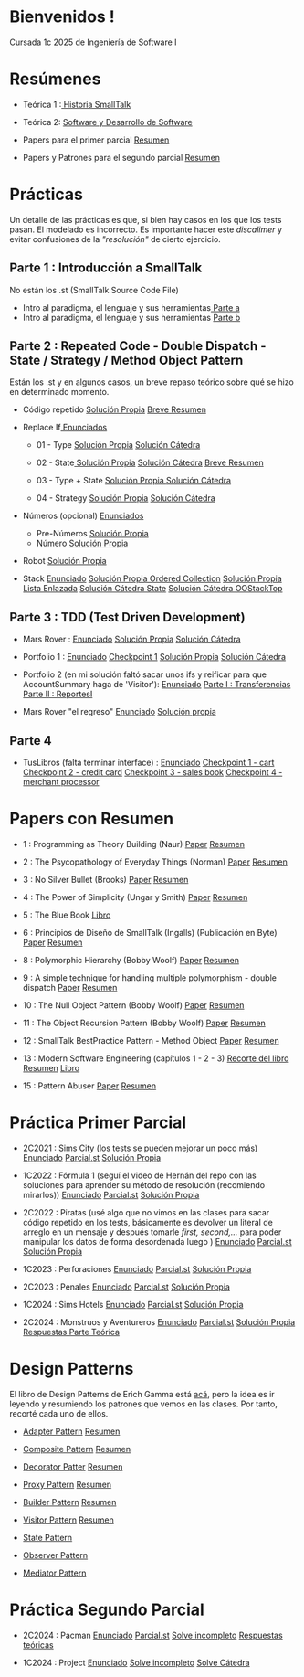 # Bienvenidos !
Cursada 1c 2025 de Ingeniería de Software I

# Resúmenes
- Teórica 1 :[ Historia SmallTalk](https://github.com/ToniusRetonius/Ing1/blob/main/Res%C3%BAmenes/T1.pdf)
- Teórica 2: [ Software y Desarrollo de Software](https://github.com/ToniusRetonius/Ing1/blob/main/Res%C3%BAmenes/T2.pdf)
- Papers para el primer parcial [ Resumen](https://github.com/ToniusRetonius/Ing1/blob/main/Res%C3%BAmenes/Resumen%20papers%20primer%20parcial.pdf)

- Papers y Patrones para el segundo parcial [ Resumen](https://github.com/ToniusRetonius/Ing1/blob/main/Res%C3%BAmenes/Resumen_Segundo_Parcial.pdf)

# Prácticas
Un detalle de las prácticas es que, si bien hay casos en los que los tests pasan. El modelado es incorrecto. Es importante hacer este *discalimer* y evitar confusiones de la *"resolución"* de cierto ejercicio. 

## Parte 1 : Introducción a SmallTalk
No están los .st (SmallTalk Source Code File)
- Intro al paradigma, el lenguaje y sus herramientas[ Parte a](https://github.com/ToniusRetonius/Ing1/blob/main/Gu%C3%ADas%20Pr%C3%A1cticas/Parte%201/01-Parte-A/solve.pdf)
- Intro al paradigma, el lenguaje y sus herramientas [Parte b](https://github.com/ToniusRetonius/Ing1/blob/main/Gu%C3%ADas%20Pr%C3%A1cticas/Parte%201/02-Parte-B/solve.pdf)

## Parte 2 : Repeated Code - Double Dispatch - State / Strategy / Method Object Pattern
Están los .st y en algunos casos, un breve repaso teórico sobre qué se hizo en determinado momento. 
- Código repetido
[Solución Propia](https://github.com/ToniusRetonius/Ing1/tree/main/Gu%C3%ADas%20Pr%C3%A1cticas/Parte%202/01-C%C3%B3digo-Repetido/solve) 
[Breve Resumen](https://github.com/ToniusRetonius/Ing1/blob/main/Gu%C3%ADas%20Pr%C3%A1cticas/Parte%202/01-C%C3%B3digo-Repetido/solve.pdf)


- Replace If[ Enunciados](https://github.com/ToniusRetonius/Ing1/tree/main/Gu%C3%ADas%20Pr%C3%A1cticas/Parte%202/02-SacarIfs)

    - 01 - Type
    [ Solución Propia](https://github.com/ToniusRetonius/Ing1/blob/main/Gu%C3%ADas%20Pr%C3%A1cticas/Parte%202/02-SacarIfs/01-Replace-If-Type/1.Replace-if-Type(solve).st)
    [ Solución Cátedra](https://github.com/ToniusRetonius/Ing1/blob/main/Gu%C3%ADas%20Pr%C3%A1cticas/Parte%202/02-SacarIfs/soluciones%20c%C3%A1tedra/1.Replace-if-Type-Solucion.st)

    - 02 - State[ Solución Propia](https://github.com/ToniusRetonius/Ing1/blob/main/Gu%C3%ADas%20Pr%C3%A1cticas/Parte%202/02-SacarIfs/02-Replace-If-State/2.Replace-if-State(solve).st)
    [ Solución Cátedra](https://github.com/ToniusRetonius/Ing1/blob/main/Gu%C3%ADas%20Pr%C3%A1cticas/Parte%202/02-SacarIfs/soluciones%20c%C3%A1tedra/2.Replace-if-State-Solucion.st)
    [Breve Resumen](https://github.com/ToniusRetonius/Ing1/blob/main/Gu%C3%ADas%20Pr%C3%A1cticas/Parte%202/02-SacarIfs/solve.pdf)

    - 03 - Type + State 
    [ Solución Propia ](https://github.com/ToniusRetonius/Ing1/blob/main/Gu%C3%ADas%20Pr%C3%A1cticas/Parte%202/02-SacarIfs/03-Replace-If-Type%2BState/3.Replace-if-Type%2BState(solve).st)
    [ Solución Cátedra ](https://github.com/ToniusRetonius/Ing1/blob/main/Gu%C3%ADas%20Pr%C3%A1cticas/Parte%202/02-SacarIfs/soluciones%20c%C3%A1tedra/3.Replace-if-Type%2BState-Solucion.st)

    - 04 - Strategy 
    [Solución Propia](https://github.com/ToniusRetonius/Ing1/blob/main/Gu%C3%ADas%20Pr%C3%A1cticas/Parte%202/02-SacarIfs/04-Replace-If-Strat/4.Replace-if-Strategy(solve).st)
    [Solución Cátedra](https://github.com/ToniusRetonius/Ing1/blob/main/Gu%C3%ADas%20Pr%C3%A1cticas/Parte%202/02-SacarIfs/soluciones%20c%C3%A1tedra/4.Replace-if-Strategy-Solucion.st)

- Números (opcional) [ Enunciados](https://github.com/ToniusRetonius/Ing1/tree/main/Gu%C3%ADas%20Pr%C3%A1cticas/Parte%202/03-N%C3%BAmeros(opcional))
    - Pre-Números [ Solución Propia](https://github.com/ToniusRetonius/Ing1/blob/main/Gu%C3%ADas%20Pr%C3%A1cticas/Parte%202/03-N%C3%BAmeros(opcional)/solve/Pre-Numeros-Exercise(solve).st)
    - Número [Solución Propia](https://github.com/ToniusRetonius/Ing1/blob/main/Gu%C3%ADas%20Pr%C3%A1cticas/Parte%202/03-N%C3%BAmeros(opcional)/solve/Numero-Exercise(solve).st)

- Robot [Solución Propia](https://github.com/ToniusRetonius/Ing1/blob/main/Gu%C3%ADas%20Pr%C3%A1cticas/Parte%202/04-Robot/solve/IRobot-Enunciado(solve).st)

- Stack [ Enunciado](https://github.com/ToniusRetonius/Ing1/tree/main/Gu%C3%ADas%20Pr%C3%A1cticas/Parte%202/05-Stack)
[ Solución Propia Ordered Collection](https://github.com/ToniusRetonius/Ing1/blob/main/Gu%C3%ADas%20Pr%C3%A1cticas/Parte%202/05-Stack/solve/Stack-Exercise(solve%20ordered-collection).st)
[ Solución Propia Lista Enlazada](https://github.com/ToniusRetonius/Ing1/blob/main/Gu%C3%ADas%20Pr%C3%A1cticas/Parte%202/05-Stack/solve/Stack-Exercise(lista%20enlazada).st)
[ Solución Cátedra State](https://github.com/ToniusRetonius/Ing1/blob/main/Gu%C3%ADas%20Pr%C3%A1cticas/Parte%202/05-Stack/solve/Stack-Solution-1.st)
[ Solución Cátedra OOStackTop](https://github.com/ToniusRetonius/Ing1/blob/main/Gu%C3%ADas%20Pr%C3%A1cticas/Parte%202/05-Stack/solve/Stack-Solution-2.st)

## Parte 3 : TDD (Test Driven Development)
- Mars Rover : [ Enunciado](https://github.com/ToniusRetonius/Ing1/blob/main/Gu%C3%ADas%20Pr%C3%A1cticas/Parte%203/01%20-%20Mars%20Rover/Enunciado.pdf) [ Solución Propia](https://github.com/ToniusRetonius/Ing1/blob/main/Gu%C3%ADas%20Pr%C3%A1cticas/Parte%203/01%20-%20Mars%20Rover/MarsRover(solve).st) [ Solución Cátedra](https://github.com/ToniusRetonius/Ing1/blob/main/Gu%C3%ADas%20Pr%C3%A1cticas/Parte%203/01%20-%20Mars%20Rover/MarsRover-Solucion-WithHeading.st)

- Portfolio 1 : [ Enunciado](https://github.com/ToniusRetonius/Ing1/blob/main/Gu%C3%ADas%20Pr%C3%A1cticas/Parte%203/02%20-%20Portfolio/Consigna.txt) [ Checkpoint 1](https://github.com/ToniusRetonius/Ing1/blob/main/Gu%C3%ADas%20Pr%C3%A1cticas/Parte%203/02%20-%20Portfolio/checkpoint-1.st) [ Solución Propia](https://github.com/ToniusRetonius/Ing1/blob/main/Gu%C3%ADas%20Pr%C3%A1cticas/Parte%203/02%20-%20Portfolio/checkpoint-2.st) [ Solución Cátedra](https://github.com/ToniusRetonius/Ing1/blob/main/Gu%C3%ADas%20Pr%C3%A1cticas/Parte%203/02%20-%20Portfolio/Portfolio-Solucion.st)

- Portfolio 2 (en mi solución faltó sacar unos ifs y reificar para que AccountSummary haga de 'Visitor'): [ Enunciado](https://github.com/ToniusRetonius/Ing1/blob/main/Gu%C3%ADas%20Pr%C3%A1cticas/Parte%203/03%20-%20Portfolio2/enunciado.pdf) [ Parte I : Transferencias](https://github.com/ToniusRetonius/Ing1/blob/main/Gu%C3%ADas%20Pr%C3%A1cticas/Parte%203/03%20-%20Portfolio2/portfolio2-transferencias) [ Parte II : ReportesI](https://github.com/ToniusRetonius/Ing1/blob/main/Gu%C3%ADas%20Pr%C3%A1cticas/Parte%203/03%20-%20Portfolio2/portfolio2-reportesI)

- Mars Rover "el regreso" [ Enunciado](https://github.com/ToniusRetonius/Ing1/blob/main/Gu%C3%ADas%20Pr%C3%A1cticas/Parte%203/04-%20Mars%20Rover%20-%20el%20regreso/Enunciado.md) [ Solución propia](https://github.com/ToniusRetonius/Ing1/blob/main/Gu%C3%ADas%20Pr%C3%A1cticas/Parte%203/04-%20Mars%20Rover%20-%20el%20regreso/window%20-%20checkpoint)

## Parte 4 
- TusLibros (falta terminar interface) : [ Enunciado](https://github.com/ToniusRetonius/Ing1/blob/main/Gu%C3%ADas%20Pr%C3%A1cticas/Parte%204/01%20-%20TusLibros/enunciado.pdf) [ Checkpoint 1 - cart](https://github.com/ToniusRetonius/Ing1/blob/main/Gu%C3%ADas%20Pr%C3%A1cticas/Parte%204/01%20-%20TusLibros/checkpoint-1-cart) [ Checkpoint 2 - credit card](https://github.com/ToniusRetonius/Ing1/blob/main/Gu%C3%ADas%20Pr%C3%A1cticas/Parte%204/01%20-%20TusLibros/checkpoint-2-credit-card) [ Checkpoint 3 - sales book](https://github.com/ToniusRetonius/Ing1/blob/main/Gu%C3%ADas%20Pr%C3%A1cticas/Parte%204/01%20-%20TusLibros/checkpoint-3-sales-book) [ Checkpoint 4 - merchant processor](https://github.com/ToniusRetonius/Ing1/blob/main/Gu%C3%ADas%20Pr%C3%A1cticas/Parte%204/01%20-%20TusLibros/checkpoint-4-merchant-processor)

# Papers con Resumen
- 1 : Programming as Theory Building (Naur)
[ Paper](https://github.com/ToniusRetonius/Ing1/blob/main/Papers/1/Programming%20as%20Theory%20Building-1.pdf)
[ Resumen](https://github.com/ToniusRetonius/Ing1/blob/main/Papers/1/resumen.md)

- 2 : The Psycopathology of Everyday Things (Norman) 
[ Paper](https://github.com/ToniusRetonius/Ing1/blob/main/Papers/2/Norman-The%20Design%20of%20Everyday%20Things.pdf)
[ Resumen](https://github.com/ToniusRetonius/Ing1/blob/main/Papers/2/resumen.md)

- 3 : No Silver Bullet (Brooks)
[ Paper](https://github.com/ToniusRetonius/Ing1/blob/main/Papers/3/No_Silver_Bullet.pdf)
[ Resumen](https://github.com/ToniusRetonius/Ing1/blob/main/Papers/3/resumen.md)

- 4 : The Power of Simplicity (Ungar y Smith) 
[ Paper](https://github.com/ToniusRetonius/Ing1/blob/main/Papers/4/The%20Power%20of%20Simplicity.pdf)
[ Resumen](https://github.com/ToniusRetonius/Ing1/blob/main/Papers/4/resumen.md)

- 5 : The Blue Book [ Libro](https://github.com/ToniusRetonius/Ing1/blob/main/Papers/5/Bluebook.pdf)

- 6 : Principios de Diseño de SmallTalk (Ingalls) (Publicación en Byte) 
[ Paper](https://github.com/ToniusRetonius/Ing1/blob/main/Papers/6/Principios%20de%20Dise%C3%B1o%20de%20Smalltalk.pdf)
[ Resumen](https://github.com/ToniusRetonius/Ing1/blob/main/Papers/6/resumen.md)

- 8 : Polymorphic Hierarchy (Bobby Woolf) 
[ Paper](https://github.com/ToniusRetonius/Ing1/blob/main/Papers/8/Polymorphic%20Hierarchy.pdf)
[ Resumen](https://github.com/ToniusRetonius/Ing1/blob/main/Papers/8/resumen.md)

- 9 : A simple technique for handling multiple polymorphism - double dispatch 
[ Paper](https://github.com/ToniusRetonius/Ing1/blob/main/Papers/9/A%20simple%20technique%20for%20handling%20multiple%20polymorphism%20-%20double%20dispatch.pdf)
[ Resumen](https://github.com/ToniusRetonius/Ing1/blob/main/Papers/9/resumen.md)

- 10 : The Null Object Pattern (Bobby Woolf) 
[ Paper](https://github.com/ToniusRetonius/Ing1/blob/main/Papers/10/null_object.pdf)
[ Resumen](https://github.com/ToniusRetonius/Ing1/blob/main/Papers/10/resumen.md)

- 11 : The Object Recursion Pattern (Bobby Woolf)
[ Paper](https://github.com/ToniusRetonius/Ing1/blob/main/Papers/11/The%20Object%20Recursion%20Pattern.pdf)
[ Resumen](https://github.com/ToniusRetonius/Ing1/blob/main/Papers/11/resumen.md)

- 12 : SmallTalk BestPractice Pattern - Method Object
[ Paper](https://github.com/ToniusRetonius/Ing1/blob/main/Papers/12/Smalltalk%20best%20practice%20patterns-%20method%20object.pdf)
[ Resumen](https://github.com/ToniusRetonius/Ing1/blob/main/Papers/12/resumen.md)

- 13 : Modern Software Engineering (capítulos 1 - 2 - 3) 
[ Recorte del libro](https://github.com/ToniusRetonius/Ing1/blob/main/Papers/13/Modern%20Software%20Engineering%20cap1-2-3.pdf) 
[ Resumen](https://github.com/ToniusRetonius/Ing1/blob/main/Papers/13/resumen.md)
[ Libro](https://github.com/ToniusRetonius/Ing1/blob/main/Bibliograf%C3%ADa/Modern%20Software%20Engineering.pdf)

- 15 : Pattern Abuser [ Paper](https://github.com/ToniusRetonius/Ing1/blob/main/Papers/15/pattern-abuser.pdf) [ Resumen](https://github.com/ToniusRetonius/Ing1/blob/main/Papers/15/resumen.pdf)


# Práctica Primer Parcial

- 2C2021 : Sims City (los tests se pueden mejorar un poco más)
[ Enunciado](https://github.com/ToniusRetonius/Ing1/blob/main/Parciales/Primero/2C2021/ISW1-2021-2C-Parcial-1-Enunciado.pdf)
[ Parcial.st](https://github.com/ToniusRetonius/Ing1/blob/main/Parciales/Primero/2C2021/ISW1-2021-2C-1erParcial.st)
[ Solución Propia](https://github.com/ToniusRetonius/Ing1/blob/main/Parciales/Primero/2C2021/ISW1-2021-2C-1erParcial(solve).st)

- 1C2022 : Fórmula 1 (seguí el video de Hernán del repo con las soluciones para aprender su método de resolución (recomiendo mirarlos))
[ Enunciado](https://github.com/ToniusRetonius/Ing1/blob/main/Parciales/Primero/1C2022/ISW1-2022-2C-Parcial-1-Enunciado-1.pdf)
[ Parcial.st](https://github.com/ToniusRetonius/Ing1/blob/main/Parciales/Primero/1C2022/ISW1-2022-1C-Parcial-1.st)
[ Solución Propia](https://github.com/ToniusRetonius/Ing1/blob/main/Parciales/Primero/1C2022/ISW1-2022-1C-Parcial-1(solve).st)

- 2C2022 : Piratas (usé algo que no vimos en las clases para sacar código repetido en los tests, básicamente es devolver un literal de arreglo en un mensaje y después tomarle *first, second,...* para poder manipular los datos de forma desordenada luego )
[ Enunciado](https://github.com/ToniusRetonius/Ing1/blob/main/Parciales/Primero/2C2022/ISW1-2022-2C-Parcial-1-Enunciado.pdf)
[ Parcial.st](https://github.com/ToniusRetonius/Ing1/blob/main/Parciales/Primero/2C2022/ISW1-2022-2C-1erParcial.st)
[ Solución Propia](https://github.com/ToniusRetonius/Ing1/blob/main/Parciales/Primero/2C2022/ISW1-2022-2C-1erParcial(solve).st)

- 1C2023 : Perforaciones
[ Enunciado](https://github.com/ToniusRetonius/Ing1/blob/main/Parciales/Primero/1C2023/ISW1-2023-1C-1erParcial-ISW1-Perforaciones.pdf)
[ Parcial.st](https://github.com/ToniusRetonius/Ing1/blob/main/Parciales/Primero/1C2023/ISW1-2023-1C-Parcial-1.st)
[ Solución Propia](https://github.com/ToniusRetonius/Ing1/blob/main/Parciales/Primero/1C2023/ISW1-2023-1C-Parcial-1(solve).st)

- 2C2023 : Penales
[ Enunciado](https://github.com/ToniusRetonius/Ing1/blob/main/Parciales/Primero/2C2023/ISW1-2023-2C-1erParcial-ISW1-Penales.pdf)
[ Parcial.st](https://github.com/ToniusRetonius/Ing1/blob/main/Parciales/Primero/2C2023/ISW1-2023-2C-Parcial-1.st)
[ Solución Propia](https://github.com/ToniusRetonius/Ing1/blob/main/Parciales/Primero/2C2023/ISW1-2023-2C-Parcial-1(solve).st)

- 1C2024 : Sims Hotels 
[ Enunciado](https://github.com/ToniusRetonius/Ing1/blob/main/Parciales/Primero/1C2024/ISW1-2024-1C-1erParcial-Practica.pdf)
[ Parcial.st](https://github.com/ToniusRetonius/Ing1/blob/main/Parciales/Primero/1C2024/ISW1-2024-1C-Parcial.st)
[ Solución Propia](https://github.com/ToniusRetonius/Ing1/blob/main/Parciales/Primero/1C2024/ISW1-2024-1C-Parcial(solve).st)

- 2C2024 : Monstruos y Aventureros 
[ Enunciado](https://github.com/ToniusRetonius/Ing1/blob/main/Parciales/Primero/2C2024/2024-2C-Parcial%201%20-%20Pr%C3%A1ctica.pdf) 
[ Parcial.st](https://github.com/ToniusRetonius/Ing1/blob/main/Parciales/Primero/2C2024/2024-2C-Parcial-1.st)
[ Solución Propia](https://github.com/ToniusRetonius/Ing1/blob/main/Parciales/Primero/2C2024/2024-2C-Parcial-1(solve).st)
[ Respuestas Parte Teórica](https://github.com/ToniusRetonius/Ing1/blob/main/Parciales/Primero/2C2024/Respuestas%20parte%20te%C3%B3rica.pdf)

# Design Patterns
El libro de Design Patterns de Erich Gamma está [acá](https://github.com/ToniusRetonius/Ing1/blob/main/Bibliograf%C3%ADa/Libros/Design%20Patterns%20-%20Erich%20Gamma.pdf), pero la idea es ir leyendo y resumiendo los patrones que vemos en las clases. Por tanto, recorté cada uno de ellos.

- [Adapter Pattern](https://github.com/ToniusRetonius/Ing1/blob/main/Bibliograf%C3%ADa/Patrones%20/Adapter.pdf) [ Resumen](https://github.com/ToniusRetonius/Ing1/blob/main/Res%C3%BAmenes/Resumen_Adapter_Pattern.pdf)

- [Composite Pattern](https://github.com/ToniusRetonius/Ing1/blob/main/Bibliograf%C3%ADa/Patrones%20/Composite.pdf) [ Resumen](https://github.com/ToniusRetonius/Ing1/blob/main/Res%C3%BAmenes/Resumen_Composite_Pattern.pdf)

- [Decorator Patter](https://github.com/ToniusRetonius/Ing1/blob/main/Bibliograf%C3%ADa/Patrones%20/Decorator.pdf) [ Resumen](https://github.com/ToniusRetonius/Ing1/blob/main/Res%C3%BAmenes/Resumen_Decorator_Pattern.pdf)

- [Proxy Pattern](https://github.com/ToniusRetonius/Ing1/blob/main/Bibliograf%C3%ADa/Patrones%20/Proxy.pdf) [ Resumen](https://github.com/ToniusRetonius/Ing1/blob/main/Res%C3%BAmenes/Resumen_Proxy_Pattern.pdf)

- [Builder Pattern](https://github.com/ToniusRetonius/Ing1/blob/main/Bibliograf%C3%ADa/Patrones%20/Builder.pdf) [ Resumen](https://github.com/ToniusRetonius/Ing1/blob/main/Res%C3%BAmenes/Resumen_Builder_Pattern.pdf)

- [Visitor Pattern](https://github.com/ToniusRetonius/Ing1/blob/main/Bibliograf%C3%ADa/Patrones%20/Visitor.pdf) [ Resumen](https://github.com/ToniusRetonius/Ing1/blob/main/Res%C3%BAmenes/Resumen_Visitor_Pattern.pdf)

- [State Pattern](https://github.com/ToniusRetonius/Ing1/blob/main/Bibliograf%C3%ADa/Patrones%20/State.pdf)

- [Observer Pattern](https://github.com/ToniusRetonius/Ing1/blob/main/Bibliograf%C3%ADa/Patrones%20/Observer.pdf)

- [Mediator Pattern](https://github.com/ToniusRetonius/Ing1/blob/main/Bibliograf%C3%ADa/Patrones%20/Mediator.pdf)

# Práctica Segundo Parcial

- 2C2024 : Pacman [ Enunciado](https://github.com/ToniusRetonius/Ing1/blob/main/Parciales/Segundo/2C2024/2024-2C-Parcial%202%20-%20Pr%C3%A1ctica.pdf) [ Parcial.st](https://github.com/ToniusRetonius/Ing1/blob/main/Parciales/Segundo/2C2024/2024-2C-Parcial-2.st) [ Solve incompleto](https://github.com/ToniusRetonius/Ing1/blob/main/Parciales/Segundo/2C2024/solve%20incompleto.st) [ Respuestas teóricas](https://github.com/ToniusRetonius/Ing1/blob/main/Parciales/Segundo/2C2024/Respuestas_te%C3%B3ricas_2do_parcial_2c2024.pdf)

- 1C2024 : Project [ Enunciado](https://github.com/ToniusRetonius/Ing1/blob/main/Parciales/Segundo/1C2024/2024-1C-Parcial%202-Practica.pdf) [ Solve incompleto](https://github.com/ToniusRetonius/Ing1/blob/main/Parciales/Segundo/1C2024/solve-propio-incompleto.st) [ Solve Cátedra](https://github.com/ToniusRetonius/Ing1/blob/main/Parciales/Segundo/1C2024/solve-c%C3%A1tedra.st)